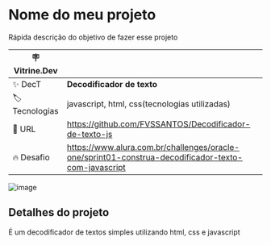 # Nome do meu projeto

Rápida descrição do objetivo de fazer esse projeto

| :placard: Vitrine.Dev |     |
| -------------  | --- |
| :sparkles: DecT        | **Decodificador de texto**
| :label: Tecnologias | javascript, html, css(tecnologias utilizadas)
| :rocket: URL         | https://github.com/FVSSANTOS/Decodificador-de-texto-js
| :fire: Desafio     | https://www.alura.com.br/challenges/oracle-one/sprint01-construa-decodificador-texto-com-javascript

<!-- Inserir imagem com a #vitrinedev ao final do link -->
![image](https://user-images.githubusercontent.com/84485936/189501993-6d2539e9-d943-4bfd-9481-f870ae2541af.png#vitrinedev)

## Detalhes do projeto

É um decodificador de textos simples utilizando html, css e javascript
